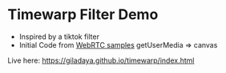 # Timewarp Filter Demo
* Inspired by a tiktok filter
* Initial Code from <a href="//webrtc.github.io/samples/" title="WebRTC samples homepage">WebRTC samples</a> <span>getUserMedia ⇒ canvas

Live here: https://giladaya.github.io/timewarp/index.html